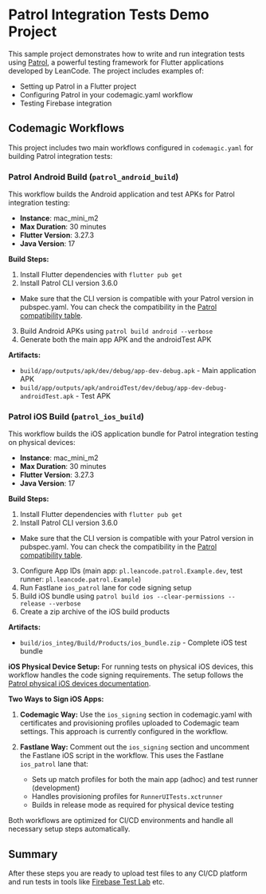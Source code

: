 # Patrol Integration Tests Demo Project

This sample project demonstrates how to write and run integration tests using [Patrol](https://patrol.leancode.co/), a powerful testing framework for Flutter applications developed by LeanCode. The project includes examples of:

- Setting up Patrol in a Flutter project
- Configuring Patrol in your codemagic.yaml workflow
- Testing Firebase integration

## Codemagic Workflows

This project includes two main workflows configured in `codemagic.yaml` for building Patrol integration tests:

### Patrol Android Build (`patrol_android_build`)

This workflow builds the Android application and test APKs for Patrol integration testing:

- **Instance**: mac_mini_m2
- **Max Duration**: 30 minutes
- **Flutter Version**: 3.27.3
- **Java Version**: 17

**Build Steps:**

1. Install Flutter dependencies with `flutter pub get`
2. Install Patrol CLI version 3.6.0

- Make sure that the CLI version is compatible with your Patrol version in pubspec.yaml. You can check the compatibility in the [Patrol compatibility table](https://patrol.leancode.co/documentation/compatibility-table).

3. Build Android APKs using `patrol build android --verbose`
4. Generate both the main app APK and the androidTest APK

**Artifacts:**

- `build/app/outputs/apk/dev/debug/app-dev-debug.apk` - Main application APK
- `build/app/outputs/apk/androidTest/dev/debug/app-dev-debug-androidTest.apk` - Test APK

### Patrol iOS Build (`patrol_ios_build`)

This workflow builds the iOS application bundle for Patrol integration testing on physical devices:

- **Instance**: mac_mini_m2
- **Max Duration**: 30 minutes
- **Flutter Version**: 3.27.3
- **Java Version**: 17

**Build Steps:**

1. Install Flutter dependencies with `flutter pub get`
2. Install Patrol CLI version 3.6.0

- Make sure that the CLI version is compatible with your Patrol version in pubspec.yaml. You can check the compatibility in the [Patrol compatibility table](https://patrol.leancode.co/documentation/compatibility-table).

3. Configure App IDs (main app: `pl.leancode.patrol.Example.dev`, test runner: `pl.leancode.patrol.Example`)
4. Run Fastlane `ios_patrol` lane for code signing setup
5. Build iOS bundle using `patrol build ios --clear-permissions --release --verbose`
6. Create a zip archive of the iOS build products

**Artifacts:**

- `build/ios_integ/Build/Products/ios_bundle.zip` - Complete iOS test bundle

**iOS Physical Device Setup:**
For running tests on physical iOS devices, this workflow handles the code signing requirements. The setup follows the [Patrol physical iOS devices documentation](https://patrol.leancode.co/documentation/physical-ios-devices-setup).

**Two Ways to Sign iOS Apps:**

1. **Codemagic Way:** Use the `ios_signing` section in codemagic.yaml with certificates and provisioning profiles uploaded to Codemagic team settings. This approach is currently configured in the workflow.

2. **Fastlane Way:** Comment out the `ios_signing` section and uncomment the Fastlane iOS script in the workflow. This uses the Fastlane `ios_patrol` lane that:
   - Sets up match profiles for both the main app (adhoc) and test runner (development)
   - Handles provisioning profiles for `RunnerUITests.xctrunner`
   - Builds in release mode as required for physical device testing

Both workflows are optimized for CI/CD environments and handle all necessary setup steps automatically.

## Summary

After these steps you are ready to upload test files to any CI/CD platform and run tests in tools like [Firebase Test Lab](https://patrol.leancode.co/documentation/ci/firebase-test-lab) etc.
